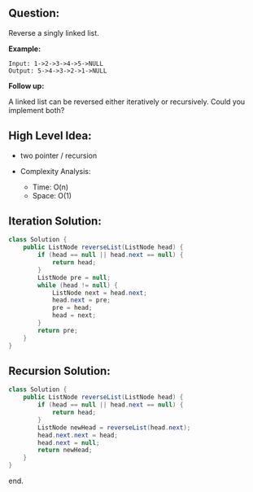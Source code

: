 ## Question:

Reverse a singly linked list.

**Example:**

```
Input: 1->2->3->4->5->NULL
Output: 5->4->3->2->1->NULL
```

**Follow up:**

A linked list can be reversed either iteratively or recursively. Could you implement both?

## High Level Idea:

- two pointer / recursion

- Complexity Analysis:
  - Time: O(n)
  - Space: O(1)

##  Iteration **Solution:**

```java
class Solution {
    public ListNode reverseList(ListNode head) {
        if (head == null || head.next == null) {
            return head;
        }
        ListNode pre = null;
        while (head != null) {
            ListNode next = head.next;
            head.next = pre;
            pre = head;
            head = next;
        }
        return pre;
    }
}
```



## Recursion **Solution:**

```java
class Solution {
    public ListNode reverseList(ListNode head) {
        if (head == null || head.next == null) {
            return head;
        }
        ListNode newHead = reverseList(head.next);
        head.next.next = head;
        head.next = null;
        return newHead;
    }
}
```



end.
